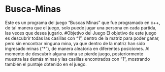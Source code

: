 # Busca-Minas
Este es un programa del juego “Buscas Minas” que fue programado en c++, de tal manera que el juego, solo puede jugar una persona en cada partida, las veces que desea jugarlo. 
#Objetivo del Juego
El objetivo de este  juego   es descubrir todas las  casillas con “1”, dentro de la matriz para poder ganar, pero sin encontrar ninguna mina, ya que dentro de la matriz han sido ingresado minas (“*”), de manera aleatoria en diferentes posiciones. Al momento de descubrir alguna mina se pierde juego, posteriormente muestra las demás minas y las casillas encontrados con “1”, mostrando también el puntaje obtenido en el juego.
